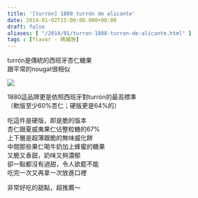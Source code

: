```yaml
---
title: '[turrón] 1880 turrón de alicante'
date: 2014-01-02T15:00:00.000+08:00
draft: false
aliases: [ "/2014/01/turron-1880-turron-de-alicante.html" ]
tags : [flavor - 螞蟻族]
---
```


turrón是傳統的西班牙杏仁糖果  
跟平常的nougat很相似

![](/images/turrondealicante.jpg)

1880這品牌更是依照西班牙對turrón的最高標準  
（軟版至少60%杏仁；硬版更是64%的）  
  
吃這件是硬版，即是脆的版本  
杏仁跟夏威夷果仁佔整粒糖的67%  
上下層是超薄跟脆的無味威化餅  
中間那些果仁喝牛奶加上蜂蜜的糖果  
又脆又香甜，奶味又夠濃郁  
卻一點都沒有過甜，令人欲罷不能  
吃完一次又再拿一次放進口裡  
  
非常好吃的甜點，超推薦～
